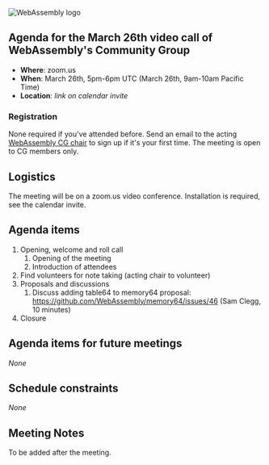 ![WebAssembly logo](/images/WebAssembly.png)

## Agenda for the March 26th video call of WebAssembly's Community Group

- **Where**: zoom.us
- **When**: March 26th, 5pm-6pm UTC (March 26th, 9am-10am Pacific Time)
- **Location**: *link on calendar invite*

### Registration

None required if you've attended before. Send an email to the acting [WebAssembly CG chair](mailto:webassembly-cg-chair@chromium.org)
to sign up if it's your first time. The meeting is open to CG members only.

## Logistics

The meeting will be on a zoom.us video conference.
Installation is required, see the calendar invite.

## Agenda items

1. Opening, welcome and roll call
    1. Opening of the meeting
    1. Introduction of attendees
1. Find volunteers for note taking (acting chair to volunteer)
1. Proposals and discussions
    1. Discuss adding table64 to memory64 proposal: https://github.com/WebAssembly/memory64/issues/46 (Sam Clegg, 10 minutes)
1. Closure

## Agenda items for future meetings

*None*

## Schedule constraints

*None*

## Meeting Notes

To be added after the meeting.
